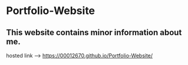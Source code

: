 # Portfolio-Website

## This website contains minor information about me.

hosted link --> https://00012670.github.io/Portfolio-Website/   
